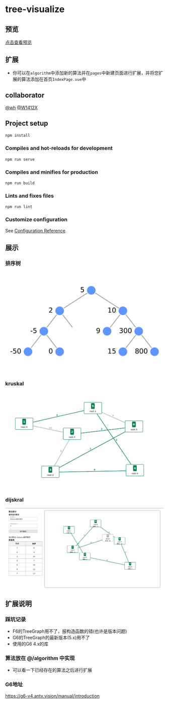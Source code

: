 # tree-visualize

## 预览  
[点击查看预览](https://w1412x.github.io/Data-Structure-Algorithm-Visualize/dist/)  

## 扩展  
- 你可以在`algorithm`中添加新的算法并在`pages`中新建页面进行扩展，并将您扩展的算法添加在首页`IndexPage.vue`中  

## collaborator  
[@wh](https://github.com/zzysssigm)
[@W1412X](https://github.com/W1412X)

## Project setup
```
npm install
```

### Compiles and hot-reloads for development
```
npm run serve
```

### Compiles and minifies for production
```
npm run build
```

### Lints and fixes files
```
npm run lint
```

### Customize configuration
See [Configuration Reference](https://cli.vuejs.org/config/).

## 展示
### 排序树  
![](./doc/img/sort_tree.png)
### kruskal
![](./doc/img/kruskal.png)  
### dijskral  
![](./doc/img/dijskral.png)  


## 扩展说明
### 踩坑记录  
- F6的TreeGraph用不了，报构造函数的错(也许是版本问题)  
- G6的TreeGraph的最新版本(5.x)用不了  
- 使用的G6 4.x的库    

### 算法放在 @/algorithm 中实现  
- 可以看一下已经存在的算法之后进行扩展  
### G6地址   
https://g6-v4.antv.vision/manual/introduction